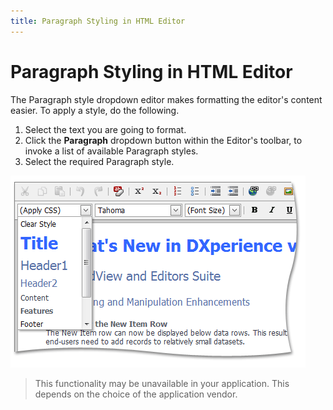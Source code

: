 ```yaml
---
title: Paragraph Styling in HTML Editor
---
```

# Paragraph Styling in HTML Editor
The Paragraph style dropdown editor makes formatting the editor's content easier. To apply a style, do the following.
1. Select the text you are going to format.
2. Click the **Paragraph** dropdown button within the Editor's toolbar, to invoke a list of available Paragraph styles.
3. Select the required Paragraph style.

![ASPxHtmlEditor-Buttons-ParagraphStyling](../../../images/img9177.png)

> This functionality may be unavailable in your application. This depends on the choice of the application vendor.
